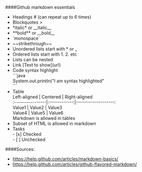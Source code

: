 ####Github markdown essentials

* Headings \# (can repeat up to 6 times)<br>
* Blockquotes \><br>
* \*italic\* or \_\_italic\_\_<br>
* \*\*bold\*\* or \_\_bold\_\_<br>
* \`monospace\`
* \~\~strikethrough\~\~
* Unordered lists start with \* or \_<br>
* Ordered lists start with 1. 2. etc<br>
* Lists can be nested<br>
* Link \[Text to show\]\(url\)<br>
* Code syntax highlight<br>
\`\`\`java<br>
System.out.println("I am syntax highlighted"<br>
\`\`\`<br>
* Table<br>
Left-aligned \| Centered \| Right-aligned<br>
\:----------------|\:------------:|-------------------:<br>
Value1 \| Value2 \| Value3<br>
Value4 \| Value5 \| Value6<br>
Markdown is allowed in tables<br>
* Subset of HTML is allowed in markdown<br>
* Tasks <br>- \[x\] Checked<br>
\- [ ] Unchecked




####Sources:
* https://help.github.com/articles/markdown-basics/
* https://help.github.com/articles/github-flavored-markdown/
